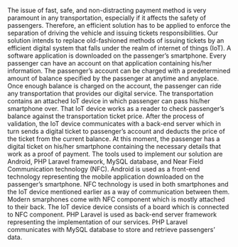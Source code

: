The issue of fast, safe, and non-distracting payment method is very
paramount in any transportation, especially if it affects the safety of
passengers. Therefore, an efficient solution has to be applied to enforce the
separation of driving the vehicle and issuing tickets responsibilities.
Our solution intends to replace old-fashioned methods of issuing
tickets by an efficient digital system that falls under the realm of internet
of things (IoT). A software application is downloaded on the passenger’s
smartphone. Every passenger can have an account on that application
containing his/her information. The passenger’s account can be charged
with a predetermined amount of balance specified by the passenger at
anytime and anyplace. Once enough balance is charged on the account, the
passenger can ride any transportation that provides our digital service. The
transportation contains an attached IoT device in which passenger can pass
his/her smartphone over. That IoT device works as a reader to check
passenger’s balance against the transportation ticket price. After the
process of validation, the IoT device communicates with a back-end server
which in turn sends a digital ticket to passenger’s account and deducts the
price of the ticket from the current balance. At this moment, the passenger
has a digital ticket on his/her smartphone containing the necessary details
that work as a proof of payment.
  The tools used to implement our solution are Android, PHP Laravel
framework, MySQL database, and Near Field Communication technology
(NFC). Android is used as a front-end technology representing the mobile
application downloaded on the passenger’s smartphone. NFC technology is
used in both smartphones and the IoT device mentioned earlier as a way of
communication between them. Modern smarphones come with NFC
component which is mostly attached to their back. The IoT device device
consists of a board which is connected to NFC component. PHP Laravel is
used as back-end server framework representing the implementation of our
services. PHP Laravel communicates with MySQL database to store and
retrieve passengers’ data.
